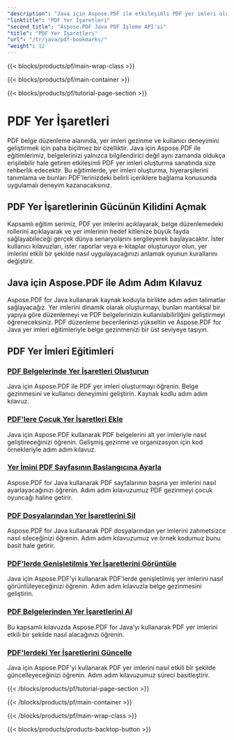 ```yaml
---
"description": "Java için Aspose.PDF ile etkileşimli PDF yer imleri oluşturmayı öğrenin. Belge gezinmesini ve kullanıcı deneyimini geliştirin."
"linktitle": "PDF Yer İşaretleri"
"second_title": "Aspose.PDF Java PDF İşleme API'si"
"title": "PDF Yer İşaretleri"
"url": "/tr/java/pdf-bookmarks/"
"weight": 12
---
```


{{< blocks/products/pf/main-wrap-class >}}

{{< blocks/products/pf/main-container >}}

{{< blocks/products/pf/tutorial-page-section >}}

# PDF Yer İşaretleri


PDF belge düzenleme alanında, yer imleri gezinme ve kullanıcı deneyimini geliştirmek için paha biçilmez bir özelliktir. Java için Aspose.PDF ile eğitimlerimiz, belgelerinizi yalnızca bilgilendirici değil aynı zamanda oldukça erişilebilir hale getiren etkileşimli PDF yer imleri oluşturma sanatında size rehberlik edecektir. Bu eğitimlerde, yer imleri oluşturma, hiyerarşilerini tanımlama ve bunları PDF'lerinizdeki belirli içeriklere bağlama konusunda uygulamalı deneyim kazanacaksınız.

## PDF Yer İşaretlerinin Gücünün Kilidini Açmak

Kapsamlı eğitim serimiz, PDF yer imlerini açıklayarak, belge düzenlemedeki rollerini açıklayarak ve yer imlerinin hedef kitlenize büyük fayda sağlayabileceği gerçek dünya senaryolarını sergileyerek başlayacaktır. İster kullanıcı kılavuzları, ister raporlar veya e-kitaplar oluşturuyor olun, yer imlerini etkili bir şekilde nasıl uygulayacağınızı anlamak oyunun kurallarını değiştirir.

## Java için Aspose.PDF ile Adım Adım Kılavuz

Aspose.PDF for Java kullanarak kaynak koduyla birlikte adım adım talimatlar sağlayacağız. Yer imlerini dinamik olarak oluşturmayı, bunları mantıksal bir yapıya göre düzenlemeyi ve PDF belgelerinizin kullanılabilirliğini geliştirmeyi öğreneceksiniz. PDF düzenleme becerilerinizi yükseltin ve Aspose.PDF for Java yer imleri eğitimleriyle belge gezinmenizi bir üst seviyeye taşıyın.
## PDF Yer İmleri Eğitimleri
### [PDF Belgelerinde Yer İşaretleri Oluşturun](./create-bookmarks-pdf-documents/)
Java için Aspose.PDF ile PDF yer imleri oluşturmayı öğrenin. Belge gezinmesini ve kullanıcı deneyimini geliştirin. Kaynak kodlu adım adım kılavuz.
### [PDF'lere Çocuk Yer İşaretleri Ekle](./add-child-bookmarks-pdfs/)
Java için Aspose.PDF kullanarak PDF belgelerini alt yer imleriyle nasıl geliştireceğinizi öğrenin. Gelişmiş gezinme ve organizasyon için kod örnekleriyle adım adım kılavuz.
### [Yer İmini PDF Sayfasının Başlangıcına Ayarla](./set-bookmark-start-pdf-page/)
Aspose.PDF for Java kullanarak PDF sayfalarının başına yer imlerini nasıl ayarlayacağınızı öğrenin. Adım adım kılavuzumuz PDF gezinmeyi çocuk oyuncağı haline getirir.
### [PDF Dosyalarından Yer İşaretlerini Sil](./delete-bookmarks-pdf-files/)
Aspose.PDF for Java kullanarak PDF dosyalarından yer imlerini zahmetsizce nasıl sileceğinizi öğrenin. Adım adım kılavuzumuz ve örnek kodumuz bunu basit hale getirir.
### [PDF'lerde Genişletilmiş Yer İşaretlerini Görüntüle](./view-expanded-bookmarks-pdfs/)
Java için Aspose.PDF'yi kullanarak PDF'lerde genişletilmiş yer imlerini nasıl görüntüleyeceğinizi öğrenin. Adım adım kılavuzla belge gezinmesini geliştirin.
### [PDF Belgelerinden Yer İşaretlerini Al](./retrieve-bookmarks-pdf-documents/)
Bu kapsamlı kılavuzda Aspose.PDF for Java'yı kullanarak PDF yer imlerini etkili bir şekilde nasıl alacağınızı öğrenin.
### [PDF'lerdeki Yer İşaretlerini Güncelle](./update-bookmarks-pdfs/)
Java için Aspose.PDF'yi kullanarak PDF yer imlerini nasıl etkili bir şekilde güncelleyeceğinizi öğrenin. Adım adım kılavuzumuz süreci basitleştirir.

{{< /blocks/products/pf/tutorial-page-section >}}

{{< /blocks/products/pf/main-container >}}

{{< /blocks/products/pf/main-wrap-class >}}

{{< blocks/products/products-backtop-button >}}